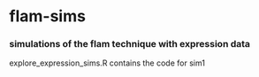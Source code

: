 # flam-sims
### simulations of the flam technique with expression data
explore_expression_sims.R contains the code for sim1
